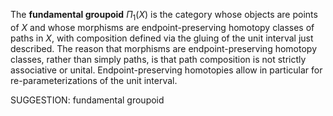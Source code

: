 The **fundamental groupoid** $\Pi_1(X)$ is the category whose objects are points of $X$ and whose morphisms are endpoint-preserving homotopy classes of paths in $X$, with composition defined via the gluing of the unit interval just described. The reason that morphisms are endpoint-preserving homotopy classes, rather than simply paths, is that path composition is not strictly associative or unital. Endpoint-preserving homotopies allow in particular for re-parameterizations of the unit interval.

SUGGESTION: fundamental groupoid